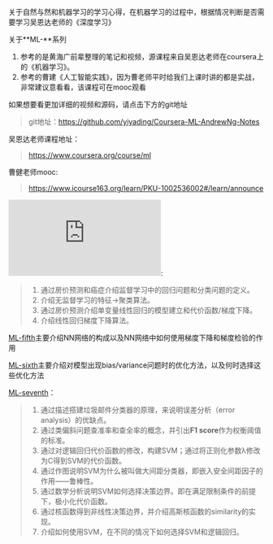 关于自然与然和机器学习的学习心得，在机器学习的过程中，根据情况判断是否需要学习吴恩达老师的《深度学习》

关于**ML-**系列
1. 参考的是黄海广前辈整理的笔记和视频，源课程来自吴恩达老师在coursera上的《机器学习》。
2. 参考的曹建《人工智能实践》，因为曹老师平时给我们上课时讲的都是实战，非常建议意看看，该课程可在mooc观看

如果想要看更加详细的视频和源码，请点击下方的git地址
> git地址：https://github.com/yiyading/Coursera-ML-AndrewNg-Notes

吴恩达老师课程地址：
> https://www.coursera.org/course/ml

曹健老师mooc:
> https://www.icourse163.org/learn/PKU-1002536002#/learn/announce

![ML-first](https://github.com/yiyading/NLP-and-ML/blob/master/ML-first.md):
> 1. 通过房价预测和癌症介绍监督学习中的回归问题和分类问题的定义。
> 2. 介绍无监督学习的特征->聚类算法。
> 3. 通过房价预测介绍单变量线性回归的模型建立和代价函数/梯度下降。
> 4. 介绍线性回归梯度下降算法。

[ML-fifth](https://github.com/yiyading/NLP-and-ML/blob/master/ML-fifth.md)主要介绍NN网络的构成以及NN网络中如何使用梯度下降和梯度检验的作用

[ML-sixth](https://github.com/yiyading/NLP-and-ML/blob/master/ML-sixth.md)主要介绍对模型出现bias/variance问题时的优化方法，以及何时选择这些优化方法

[ML-seventh](https://github.com/yiyading/NLP-and-ML/blob/master/ML-seventh.md)：
> 1. 通过描述搭建垃圾邮件分类器的原理，来说明误差分析（error analysis）的优缺点。
> 2. 通过类偏斜问题查准率和查全率的概念，并引出**F1 score**作为权衡阈值的标准。
> 3. 通过对逻辑回归代价函数的修改，构建SVM；通过将正则化参数λ修改为C得到SVM的代价函数。
> 4. 通过作图说明SVM为什么被叫做大间距分类器，即嵌入安全间距因子的作用——鲁棒性。
> 5. 通过数学分析说明SVM如何选择决策边界。即在满足限制条件的前提下，极小化代价函数。
> 6. 通过核函数得到非线性决策边界，并介绍高斯核函数的similarity的实现。
> 7. 介绍如何使用SVM，在不同的情况下如何选择SVM和逻辑回归。
